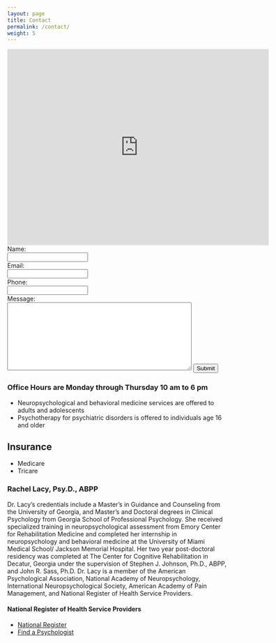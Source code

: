 ```yaml
---
layout: page
title: Contact
permalink: /contact/
weight: 5
---
```

<iframe src="https://www.google.com/maps/embed?pb=!1m18!1m12!1m3!1d3306.9897743829265!2d-84.1398910490016!3d34.018473426860886!2m3!1f0!2f0!3f0!3m2!1i1024!2i768!4f13.1!3m3!1m2!1s0x88f598794fa590ab%3A0x15800e05f32491c1!2sRachel+Lacy%2C+Psy.D.%2C+P.C.!5e0!3m2!1sen!2sus!4v1465093154765" width="600" height="450" frameborder="0" style="border:0" allowfullscreen></iframe>


<script src="https://ajax.googleapis.com/ajax/libs/jquery/1.12.4/jquery.min.js"></script>

<script>
  $(document).ready(function() {
    $('#contact').submit(function(event) {
      $.ajax({
        url: 'https://rqxk18y88g.execute-api.us-east-1.amazonaws.com/production/submit',
        method: 'POST',
        data: $('#contact').serialize(),
        dataType: 'json'});
      event.preventDefault();
    });
  });
</script>

<form id="contact" method="post">
  Name:<br>
  <input type="text" name="name"><br>
  Email:<br>
  <input type="text" name="email"><br>
  Phone:<br>
  <input type="text" name="phone"><br>
  Message:<br>
  <textarea name="message" cols="50" rows="10"></textarea>
  <input type="submit" value="Submit">
</form>

### Office Hours are Monday through Thursday 10 am to 6 pm

* Neuropsychological and behavioral medicine services are offered to adults and adolescents
* Psychotherapy for psychiatric disorders is offered to individuals age 16 and older

## Insurance
* Medicare
* Tricare

### Rachel Lacy, Psy.D., ABPP

Dr. Lacy’s credentials include a Master’s in Guidance and Counseling
from the University of Georgia, and Master’s and Doctoral degrees in
Clinical Psychology from Georgia School of Professional
Psychology. She received specialized training in neuropsychological
assessment from Emory Center for Rehabilitation Medicine and completed
her internship in neuropsychology and behavioral medicine at the
University of Miami Medical School/ Jackson Memorial Hospital. Her two
year post-doctoral residency was completed at The Center for Cognitive
Rehabilitation in Decatur, Georgia under the supervision of Stephen
J. Johnson, Ph.D., ABPP, and John R. Sass, Ph.D. Dr. Lacy is a member
of the American Psychological Association, National Academy of
Neuropsychology, International Neuropsychological Society, American
Academy of Pain Management, and National Register of Health Service
Providers.

#### National Register of Health Service Providers
* [National Register](http://www.nationalregister.org)
* [Find a Psychologist](http://www.findapsychologist.org)
